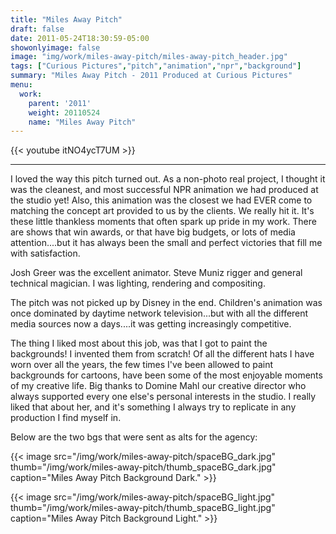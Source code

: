 ```yaml
---
title: "Miles Away Pitch"
draft: false
date: 2011-05-24T18:30:59-05:00
showonlyimage: false
image: "img/work/miles-away-pitch/miles-away-pitch_header.jpg"
tags: ["Curious Pictures","pitch","animation","npr","background"]
summary: "Miles Away Pitch - 2011 Produced at Curious Pictures"
menu:
  work:
    parent: '2011'
    weight: 20110524
    name: "Miles Away Pitch"
---
```


{{< youtube itNO4ycT7UM >}}

---


I loved the way this pitch turned out. As a non-photo real project, I thought it was the cleanest, and most successful NPR animation we had produced at the studio yet! Also, this animation was the closest we had EVER come to matching the concept art provided to us by the clients. We really hit it. It's these little thankless moments that often spark up pride in my work. There are shows that win awards, or that have big budgets, or lots of media attention....but it has always been the small and perfect victories that fill me with satisfaction.

Josh Greer was the excellent animator. Steve Muniz rigger and general technical magician. I was lighting, rendering and compositing.

The pitch was not picked up by Disney in the end. Children's animation was once dominated by daytime network television...but with all the different media sources now a days....it was getting increasingly competitive.

The thing I liked most about this job, was that I got to paint the backgrounds! I invented them from scratch! Of all the different hats I have worn over all the years, the few times I've been allowed to paint backgrounds for cartoons, have been some of the most enjoyable moments of my creative life. Big thanks to Domine Mahl our creative director who always supported every one else's personal interests in the studio. I really liked that about her, and it's something I always try to replicate in any production I find myself in.

Below are the two bgs that were sent as alts for the agency:

{{< image src="/img/work/miles-away-pitch/spaceBG_dark.jpg" thumb="/img/work/miles-away-pitch/thumb_spaceBG_dark.jpg" caption="Miles Away Pitch Background Dark." >}}


{{< image src="/img/work/miles-away-pitch/spaceBG_light.jpg" thumb="/img/work/miles-away-pitch/thumb_spaceBG_light.jpg" caption="Miles Away Pitch Background Light." >}}
